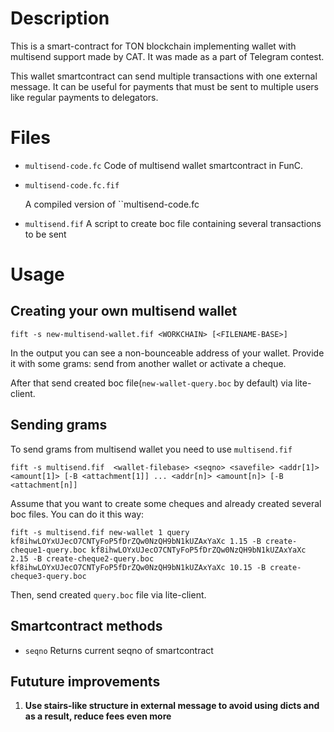 # Description

This is a smart-contract for TON blockchain implementing wallet with multisend support made by CAT. It was made as a part of Telegram contest.

This wallet smartcontract can send multiple transactions with one external message. It can be useful for payments that must be sent to multiple users like regular payments to delegators.

# Files

- `multisend-code.fc` 
  Code of multisend wallet smartcontract in FunC.

- `multisend-code.fc.fif`

  A compiled version of ``multisend-code.fc` `

- `multisend.fif`
  A script to create boc file containing several transactions to be sent


# Usage

## Creating your own multisend wallet

`fift -s new-multisend-wallet.fif <WORKCHAIN> [<FILENAME-BASE>]` 

In the output you can see a non-bounceable address of your wallet. Provide it with some grams: send from another wallet or activate a cheque.

After that send created boc file(`new-wallet-query.boc` by default) via lite-client.

## Sending grams

To send grams from multisend wallet you need to use `multisend.fif`

`fift -s multisend.fif  <wallet-filebase> <seqno> <savefile> <addr[1]> <amount[1]> [-B <attachment[1]] ... <addr[n]> <amount[n]> [-B <attachment[n]]`

Assume that you want to create some cheques and already created several boc files. You can do it this way:

`fift -s multisend.fif new-wallet 1 query kf8ihwLOYxUJecO7CNTyFoP5fDrZQw0NzQH9bN1kUZAxYaXc 1.15 -B create-cheque1-query.boc kf8ihwLOYxUJecO7CNTyFoP5fDrZQw0NzQH9bN1kUZAxYaXc 2.15 -B create-cheque2-query.boc kf8ihwLOYxUJecO7CNTyFoP5fDrZQw0NzQH9bN1kUZAxYaXc 10.15 -B create-cheque3-query.boc`

Then, send created `query.boc` file via lite-client.

## Smartcontract methods

- `seqno`
  Returns current seqno of smartcontract

## Fututure improvements

1. **Use stairs-like structure in external message to avoid using dicts and as a result, reduce fees even more**